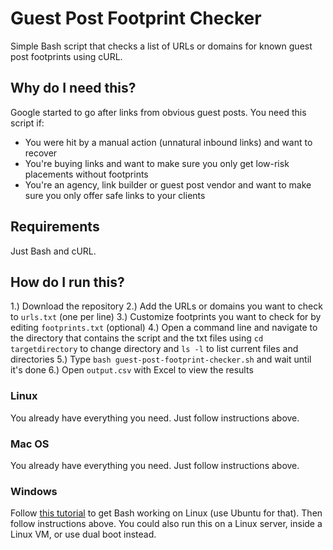 # Guest Post Footprint Checker
Simple Bash script that checks a list of URLs or domains for known guest post footprints using cURL.

## Why do I need this?
Google started to go after links from obvious guest posts. You need this script if:

- You were hit by a manual action (unnatural inbound links) and want to recover
- You're buying links and want to make sure you only get low-risk placements without footprints
- You're an agency, link builder or guest post vendor and want to make sure you only offer safe links to your clients

## Requirements
Just Bash and cURL.

## How do I run this?
1.) Download the repository
2.) Add the URLs or domains you want to check to `urls.txt` (one per line)
3.) Customize footprints you want to check for by editing `footprints.txt` (optional)
4.) Open a command line and navigate to the directory that contains the script and the txt files using `cd targetdirectory` to change directory and `ls -l` to list current files and directories
5.) Type `bash guest-post-footprint-checker.sh` and wait until it's done
6.) Open `output.csv` with Excel to view the results

### Linux
You already have everything you need. Just follow instructions above.

### Mac OS
You already have everything you need. Just follow instructions above.

### Windows
Follow [this tutorial](https://itsfoss.com/install-bash-on-windows/) to get Bash working on Linux (use Ubuntu for that). Then follow instructions above. You could also run this on a Linux server, inside a Linux VM, or use dual boot instead.
